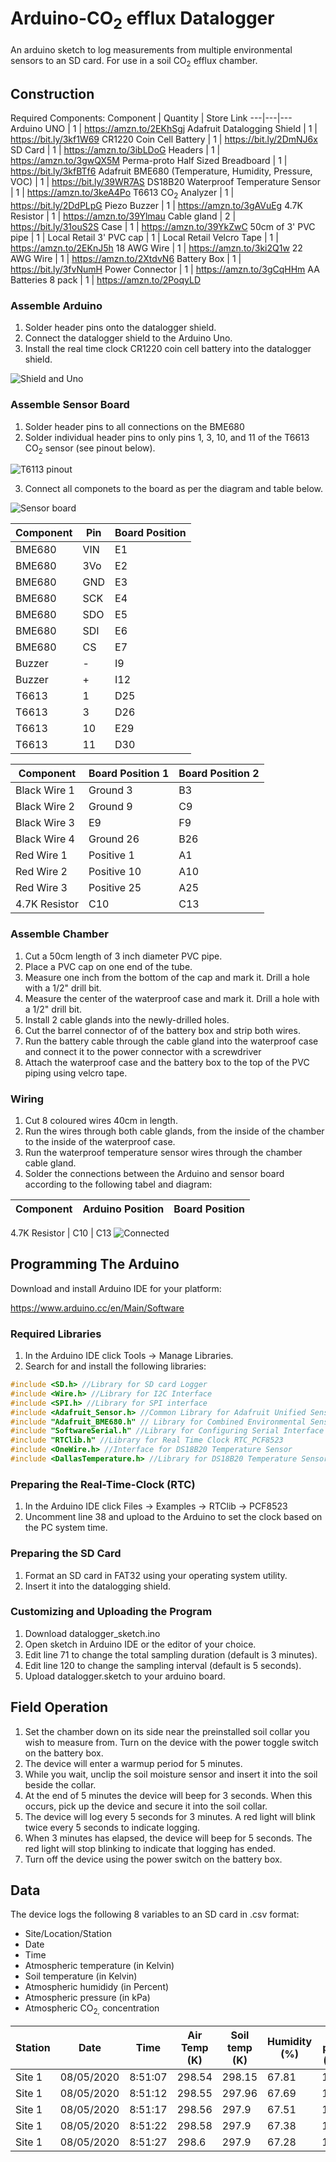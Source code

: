 # Arduino-CO<sub>2</sub> efflux Datalogger
An arduino sketch to log measurements from multiple environmental sensors to an SD card. For use in a soil CO<sub>2</sub> efflux chamber. 

## Construction 
Required Components:
Component | Quantity | Store Link
---|---|---
 Arduino UNO | 1 | https://amzn.to/2EKhSgj
 Adafruit Datalogging Shield | 1 | https://bit.ly/3kf1W69
 CR1220 Coin Cell Battery | 1 | https://bit.ly/2DmNJ6x
 SD Card | 1 | https://amzn.to/3ibLDoG
 Headers | 1 | https://amzn.to/3gwQX5M
 Perma-proto Half Sized Breadboard | 1 | https://bit.ly/3kfBTf6
 Adafruit BME680 (Temperature, Humidity, Pressure, VOC) | 1 | https://bit.ly/39WR7AS
 DS18B20 Waterproof Temperature Sensor | 1 | https://amzn.to/3keA4Po
 T6613 CO<sub>2</sub> Analyzer | 1 | https://bit.ly/2DdPLpG
 Piezo Buzzer | 1 | https://amzn.to/3gAVuEg
 4.7K Resistor | 1 | https://amzn.to/39Ylmau
 Cable gland | 2 | https://bit.ly/31ouS2S
 Case | 1 | https://amzn.to/39YkZwC
 50cm of 3' PVC pipe | 1 | Local Retail
 3' PVC cap | 1 | Local Retail
 Velcro Tape | 1 | https://amzn.to/2EKnJ5h
 18 AWG Wire | 1 | https://amzn.to/3ki2Q1w
 22 AWG Wire | 1 | https://amzn.to/2XtdvN6
 Battery Box | 1 | https://bit.ly/3fvNumH
 Power Connector | 1 | https://amzn.to/3gCqHHm
 AA Batteries 8 pack | 1 | https://amzn.to/2PoqyLD
 
 ### Assemble Arduino
 1. Solder header pins onto the datalogger shield.
 2. Connect the datalogger shield to the Arduino Uno. 
 3. Install the real time clock CR1220 coin cell battery into the datalogger shield.

 ![Shield and Uno](https://raw.githubusercontent.com/birda14/Arduino-CO2-Datalogger/master/Images/Logger%20and%20Shield%20.png) 

 ### Assemble Sensor Board
 1. Solder header pins to all connections on the BME680
 2. Solder individual header pins to only pins 1, 3, 10, and 11 of the T6613 CO<sub>2</sub> sensor (see pinout below).

 ![T6113 pinout](https://github.com/birda14/Arduino-CO2-Datalogger/blob/master/Images/T6613%20pinout.png)

 3. Connect all componets to the board as per the diagram and table below. 

 ![Sensor board](https://github.com/birda14/Arduino-CO2-Datalogger/blob/master/Images/breadboard.png) 
 

 Component | Pin | Board Position
 ---|---|---
 BME680 | VIN | E1
 BME680 | 3Vo | E2
 BME680 | GND | E3
 BME680 | SCK | E4
 BME680 | SDO | E5
 BME680 | SDI | E6
 BME680 | CS | E7
 Buzzer | - | I9
 Buzzer | + | I12
 T6613 | 1 | D25
 T6613 | 3 | D26
 T6613 | 10 | E29
 T6613 | 11|  D30

 
 Component | Board Position 1 | Board Position 2
 ---|---|---
 Black Wire 1 | Ground 3 | B3 
 Black Wire 2 | Ground 9 | C9
 Black Wire 3 | E9 | F9
 Black Wire 4 | Ground 26 | B26
 Red Wire 1 | Positive 1 | A1
 Red Wire 2 | Positive 10 | A10
 Red Wire 3 | Positive 25 | A25
 4.7K Resistor | C10 | C13

 ### Assemble Chamber
 1. Cut a 50cm length of 3 inch diameter PVC pipe.
 2. Place a PVC cap on one end of the tube.
 3. Measure one inch from the bottom of the cap and mark it. Drill a hole with a 1/2" drill bit. 
 4. Measure the center of the waterproof case and mark it. Drill a hole with a 1/2" drill bit.
 5. Install 2 cable glands into the newly-drilled holes. 
 6. Cut the barrel connector of of the battery box and strip both wires.
 7. Run the battery cable through the cable gland into the waterproof case and connect it to the power connector with a screwdriver
 8. Attach the waterproof case and the battery box to the top of the PVC piping using velcro tape.  

 ### Wiring 
 1. Cut 8 coloured wires 40cm in length. 
 2. Run the wires through both cable glands, from the inside of the chamber to the inside of the waterproof case. 
 3. Run the waterproof temperature sensor wires through the chamber cable gland.
 4. Solder the connections between the Arduino and sensor board according to the following tabel and diagram:

 Component | Arduino Position | Board Position 
 ---|---|---
 
  4.7K Resistor | C10 | C13
 ![Connected](https://github.com/birda14/Arduino-CO2-Datalogger/blob/master/Images/connected.png)
## Programming The Arduino 
 Download and install Arduino IDE for your platform:

https://www.arduino.cc/en/Main/Software

### Required Libraries  
1. In the Arduino IDE click Tools -> Manage Libraries.
2. Search for and install the following libraries:

```C++
#include <SD.h> //Library for SD card Logger
#include <Wire.h> //Library for I2C Interface
#include <SPI.h> //Library for SPI interface
#include <Adafruit_Sensor.h> //Common Library for Adafruit Unified Sensors 
#include "Adafruit_BME680.h" // Library for Combined Environmental Sensor BME680
#include "SoftwareSerial.h" //Library for Configuring Serial Interface for T6613 CO2 Sensor
#include "RTClib.h" //Library for Real Time Clock RTC_PCF8523
#include <OneWire.h> //Interface for DS18B20 Temperature Sensor
#include <DallasTemperature.h> //Library for DS18B20 Temperature Sensor
```

### Preparing the Real-Time-Clock (RTC)
1. In the Arduino IDE click Files -> Examples -> RTClib -> PCF8523
2. Uncomment line 38 and upload to the Arduino to set the clock based on the PC system time. 

### Preparing the SD Card 
1. Format an SD card in FAT32 using your operating system utility.
2. Insert it into the datalogging shield. 

### Customizing and Uploading the Program
 1. Download datalogger_sketch.ino 
 2. Open sketch in Arduino IDE or the editor of your choice.
 3. Edit line 71 to change the total sampling duration (default is 3 minutes).
 4. Edit line 120 to change the sampling interval (default is 5 seconds). 
 5. Upload datalogger.sketch to your arduino board. 

## Field Operation
1. Set the chamber down on its side near the preinstalled soil collar you wish to measure from. Turn on the device with the power toggle switch on the battery box.  
2. The device will enter a warmup period for 5 minutes.
3. While you wait, unclip the soil moisture sensor and insert it into the soil beside the collar. 
4. At the end of 5 minutes the device will beep for 3 seconds. When this occurs, pick up the device and secure it into the soil collar. 
5. The device will log every 5 seconds for 3 minutes. A red light will blink twice every 5 seconds to indicate logging. 
6. When 3 minutes has elapsed, the device will beep for 5 seconds. The red light will stop blinking to indicate that logging has ended. 
7. Turn off the device using the power switch on the battery box.  

## Data 
The device logs the following 8 variables to an SD card in .csv format: 
- Site/Location/Station
- Date
- Time
- Atmospheric temperature (in Kelvin)
- Soil temperature (in Kelvin)
- Atmospheric humididy (in Percent)
- Atmospheric pressure (in kPa)
- Atmospheric CO<sub>2,</sub> concentration

Station | Date | Time | Air Temp (K) | Soil temp (K) | Humidity (%) | Air press (kPa) | CO2 (ppm) |
---|---|---|---|---|---|---|---|
Site 1 | 08/05/2020 | 8:51:07 | 298.54 | 298.15 | 67.81 | 100.3 | 380
Site 1 | 08/05/2020	| 8:51:12 |	298.55 | 297.96 | 67.69 | 100.3 | 380
Site 1 | 08/05/2020	| 8:51:17 |	298.56 | 297.9 | 67.51 | 100.3 | 381
Site 1 | 08/05/2020	| 8:51:22 |	298.58 | 297.9 | 67.38 | 100.3 | 381
Site 1 | 08/05/2020	| 8:51:27 |	298.6  | 297.9 | 67.28 | 100.3 | 380




 